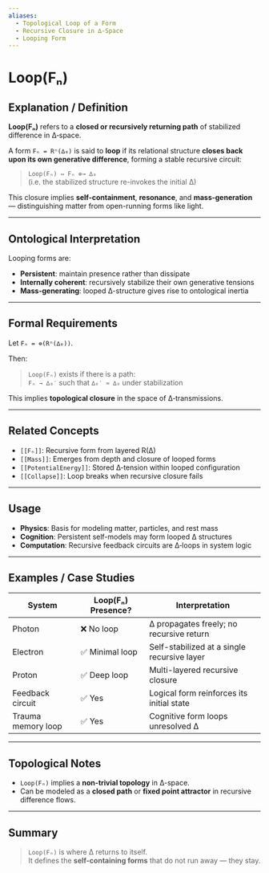 ```yaml
---
aliases:
  - Topological Loop of a Form
  - Recursive Closure in ∆-Space
  - Looping Form
---
```


# Loop(Fₙ)

## Explanation / Definition

**Loop(Fₙ)** refers to a **closed or recursively returning path** of stabilized difference in ∆‑space.

A form `Fₙ = Rⁿ(∆₀)` is said to **loop** if its relational structure **closes back upon its own generative difference**, forming a stable recursive circuit:

> `Loop(Fₙ) ⇔ Fₙ ⊚→ ∆₀`  
> (i.e. the stabilized structure re-invokes the initial ∆)

This closure implies **self-containment**, **resonance**, and **mass-generation** — distinguishing matter from open-running forms like light.

---

## Ontological Interpretation

Looping forms are:

- **Persistent**: maintain presence rather than dissipate
- **Internally coherent**: recursively stabilize their own generative tensions
- **Mass-generating**: looped ∆-structure gives rise to ontological inertia

---

## Formal Requirements

Let `Fₙ = ⊚(Rⁿ(∆₀))`.

Then:

> `Loop(Fₙ)` exists if there is a path:  
> `Fₙ → ∆₀′` such that `∆₀′ ≈ ∆₀` under stabilization

This implies **topological closure** in the space of ∆‑transmissions.

---

## Related Concepts

- `[[Fₙ]]`: Recursive form from layered R(∆)
- `[[Mass]]`: Emerges from depth and closure of looped forms
- `[[PotentialEnergy]]`: Stored ∆‑tension within looped configuration
- `[[Collapse]]`: Loop breaks when recursive closure fails

---

## Usage

- **Physics**: Basis for modeling matter, particles, and rest mass
- **Cognition**: Persistent self-models may form looped ∆ structures
- **Computation**: Recursive feedback circuits are ∆‑loops in system logic

---

## Examples / Case Studies

| System             | Loop(Fₙ) Presence?        | Interpretation                                 |
|--------------------|---------------------------|------------------------------------------------|
| Photon             | ❌ No loop                | ∆ propagates freely; no recursive return       |
| Electron           | ✅ Minimal loop           | Self-stabilized at a single recursive layer    |
| Proton             | ✅ Deep loop              | Multi-layered recursive closure                |
| Feedback circuit   | ✅ Yes                    | Logical form reinforces its initial state      |
| Trauma memory loop | ✅ Yes                    | Cognitive form loops unresolved ∆              |

---

## Topological Notes

- `Loop(Fₙ)` implies a **non-trivial topology** in ∆-space.
- Can be modeled as a **closed path** or **fixed point attractor** in recursive difference flows.

---

## Summary

> `Loop(Fₙ)` is where ∆ returns to itself.  
> It defines the **self-containing forms** that do not run away — they stay.
